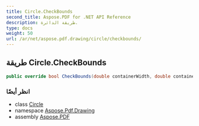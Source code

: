 ```yaml
---
title: Circle.CheckBounds
second_title: Aspose.PDF for .NET API Reference
description: طريقة الدائرة.
type: docs
weight: 50
url: /ar/net/aspose.pdf.drawing/circle/checkbounds/
---
```

## طريقة Circle.CheckBounds

```csharp
public override bool CheckBounds(double containerWidth, double containerHeight)
```

### انظر أيضًا

* class [Circle](../)
* namespace [Aspose.Pdf.Drawing](../../../aspose.pdf.drawing/)
* assembly [Aspose.PDF](../../../)